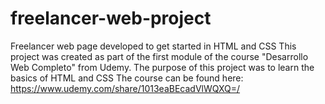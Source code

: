 # freelancer-web-project
Freelancer web page developed to get started in HTML and CSS
This project was created as part of the first module of the course "Desarrollo Web Completo" from Udemy.
The purpose of this project was to learn the basics of HTML and CSS
The course can be found here: https://www.udemy.com/share/1013eaBEcadVlWQXQ=/
